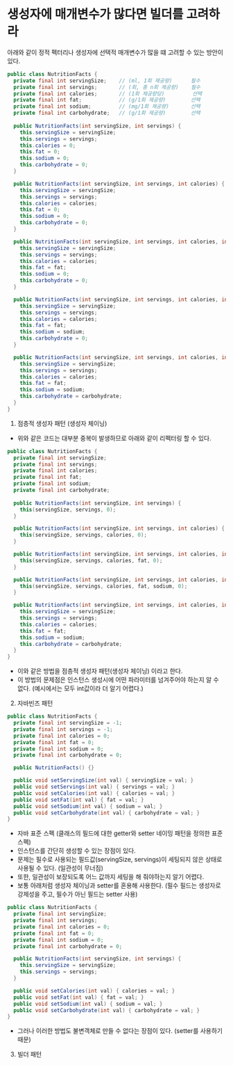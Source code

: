 # 생성자에 매개변수가 많다면 빌더를 고려하라

아래와 같이 정적 펙터리나 생성자에 선택적 매개변수가 많을 떄 고려할 수 있는 방안이 있다.
```java
public class NutritionFacts {
  private final int servingSize;    // (ml, 1회 제공량)      필수
  private final int servings;       // (회, 총 n회 제공량)    필수
  private final int calories;       // (1회 제공량당)         선택
  private final int fat;            // (g/1회 제공량)        선택
  private final int sodium;         // (mg/1회 제공량)       선택
  private final int carbohydrate;   // (g/1회 제공량)        선택
 
  public NutritionFacts(int servingSize, int servings) {
    this.servingSize = servingSize;
    this.servings = servings;
    this.calories = 0;
    this.fat = 0;
    this.sodium = 0;
    this.carbohydrate = 0;
  }

  public NutritionFacts(int servingSize, int servings, int calories) {
    this.servingSize = servingSize;
    this.servings = servings;
    this.calories = calories;
    this.fat = 0;
    this.sodium = 0;
    this.carbohydrate = 0;
  }

  public NutritionFacts(int servingSize, int servings, int calories, int fat) {
    this.servingSize = servingSize;
    this.servings = servings;
    this.calories = calories;
    this.fat = fat;
    this.sodium = 0;
    this.carbohydrate = 0;
  }

  public NutritionFacts(int servingSize, int servings, int calories, int fat, int sodium) {
    this.servingSize = servingSize;
    this.servings = servings;
    this.calories = calories;
    this.fat = fat;
    this.sodium = sodium;
    this.carbohydrate = 0;
  }

  public NutritionFacts(int servingSize, int servings, int calories, int fat, int sodium, int carbohydrate) {
    this.servingSize = servingSize;
    this.servings = servings;
    this.calories = calories;
    this.fat = fat;
    this.sodium = sodium;
    this.carbohydrate = carbohydrate;
  }
}
```

1. 점층적 생성자 패턴 (생성자 체이닝)
* 위와 같은 코드는 대부분 중복이 발생하므로 아래와 같이 리펙터링 할 수 있다.
```java
public class NutritionFacts {
  private final int servingSize;
  private final int servings;
  private final int calories;
  private final int fat;
  private final int sodium;
  private final int carbohydrate;
 
  public NutritionFacts(int servingSize, int servings) {
    this(servingSize, servings, 0);
  }

  public NutritionFacts(int servingSize, int servings, int calories) {
    this(servingSize, servings, calories, 0);
  }

  public NutritionFacts(int servingSize, int servings, int calories, int fat) {
    this(servingSize, servings, calories, fat, 0);
  }

  public NutritionFacts(int servingSize, int servings, int calories, int fat, int sodium) {
    this(servingSize, servings, calories, fat, sodium, 0);
  }

  public NutritionFacts(int servingSize, int servings, int calories, int fat, int sodium, int carbohydrate) {
    this.servingSize = servingSize;
    this.servings = servings;
    this.calories = calories;
    this.fat = fat;
    this.sodium = sodium;
    this.carbohydrate = carbohydrate;
  }
}
```
* 이와 같은 방법을 점층적 생성자 패턴(생성자 체이닝) 이라고 한다.
* 이 방법의 문제점은 인스턴스 생성시에 어떤 파라미터를 넘겨주어야 하는지 알 수 없다. (예시에서는 모두 int값이라 더 알기 어렵다.)

2. 자바빈즈 패턴
```java
public class NutritionFacts {
  private final int servingSize = -1;
  private final int servings = -1;
  private final int calories = 0;
  private final int fat = 0;
  private final int sodium = 0;
  private final int carbohydrate = 0;

  public NutritionFacts() {}

  public void setServingSize(int val) { servingSize = val; }
  public void setServings(int val) { servings = val; }
  public void setCalories(int val) { calories = val; }
  public void setFat(int val) { fat = val; }
  public void setSodium(int val) { sodium = val; }
  public void setCarbohydrate(int val) { carbohydrate = val; }
}
```
* 자바 표준 스펙 (클래스의 필드에 대한 getter와 setter 네이밍 패턴을 정의한 표준 스펙)
* 인스턴스를 간단히 생성할 수 있는 장점이 있다.
* 문제는 필수로 사용되는 필드값(servingSize, servings)이 세팅되지 않은 상태로 사용될 수 있다. (일관성이 무너짐)
* 또한, 일관성이 보장되도록 어느 값까지 세팅을 해 줘야하는지 알기 어렵다.
* 보통 아래처럼 생성자 체이닝과 setter를 혼용해 사용한다. (필수 필드는 생성자로 강제성을 주고, 필수가 아닌 필드는 setter 사용)
```java
public class NutritionFacts {
  private final int servingSize;
  private final int servings;
  private final int calories = 0;
  private final int fat = 0;
  private final int sodium = 0;
  private final int carbohydrate = 0;

  public NutritionFacts(int servingSize, int servings) {
    this.servingSize = servingSize;
    this.servings = servings;
  }

  public void setCalories(int val) { calories = val; }
  public void setFat(int val) { fat = val; }
  public void setSodium(int val) { sodium = val; }
  public void setCarbohydrate(int val) { carbohydrate = val; }
}
```
* 그러나 이러한 방법도 불변객체로 만들 수 없다는 장점이 있다. (setter를 사용하기 때문)

3. 빌더 패턴
